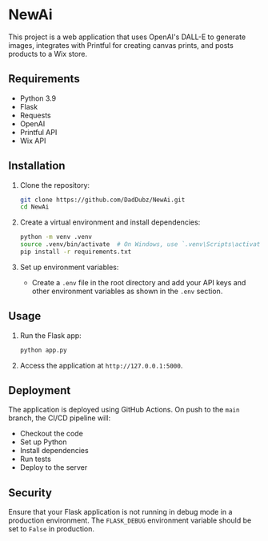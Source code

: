 # NewAi

This project is a web application that uses OpenAI's DALL-E to generate images, integrates with Printful for creating canvas prints, and posts products to a Wix store.

## Requirements

- Python 3.9
- Flask
- Requests
- OpenAI
- Printful API
- Wix API

## Installation

1. Clone the repository:
    ```bash
    git clone https://github.com/DadDubz/NewAi.git
    cd NewAi
    ```

2. Create a virtual environment and install dependencies:
    ```bash
    python -m venv .venv
    source .venv/bin/activate  # On Windows, use `.venv\Scripts\activate`
    pip install -r requirements.txt
    ```

3. Set up environment variables:
    - Create a `.env` file in the root directory and add your API keys and other environment variables as shown in the `.env` section.

## Usage

1. Run the Flask app:
    ```bash
    python app.py
    ```

2. Access the application at `http://127.0.0.1:5000`.

## Deployment

The application is deployed using GitHub Actions. On push to the `main` branch, the CI/CD pipeline will:
- Checkout the code
- Set up Python
- Install dependencies
- Run tests
- Deploy to the server

## Security

Ensure that your Flask application is not running in debug mode in a production environment. The `FLASK_DEBUG` environment variable should be set to `False` in production.
